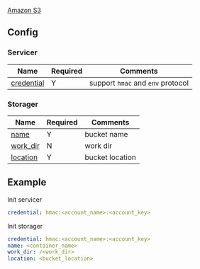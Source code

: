 [Amazon S3](https://aws.amazon.com/s3/)

## Config

### Servicer

| Name                                         | Required | Comments                          |
| -------------------------------------------- | -------- | --------------------------------- |
| [credential](go-storage/pairs/credential.md) | Y        | support `hmac` and `env` protocol |

### Storager

| Name                                     | Required | Comments        |
| ---------------------------------------- | -------- | --------------- |
| [name](go-storage/pairs/name.md)         | Y        | bucket name     |
| [work_dir](go-storage/pairs/work_dir.md) | N        | work dir        |
| [location](go-storage/pairs/location.md) | Y        | bucket location |

## Example

Init servicer

```yaml
credential: hmac:<account_name>:<account_key>
```

Init storager

```yaml
credential: hmac:<account_name>:<account_key>
name: <container_name>
work_dir: /<work_dir>
location: <bucket_location>
```
